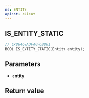 ```yaml
---
ns: ENTITY
apiset: client
---
```

## IS_ENTITY_STATIC

```c
// 0x86468ADFA0F6B861
BOOL IS_ENTITY_STATIC(Entity entity);
```


## Parameters
* **entity**:

## Return value

